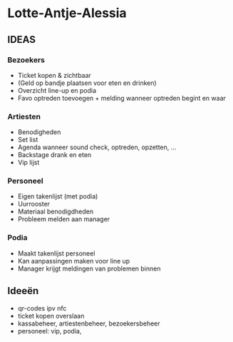 # Lotte-Antje-Alessia



## IDEAS

### Bezoekers
-  Ticket kopen & zichtbaar </br>
-  (Geld op bandje plaatsen voor eten en drinken)
-  Overzicht line-up en podia
-  Favo optreden toevoegen + melding wanneer optreden begint en waar

### Artiesten
- Benodigheden
- Set list
- Agenda wanneer sound check, optreden, opzetten, ...
- Backstage drank en eten
- Vip lijst

### Personeel
- Eigen takenlijst (met podia)
- Uurrooster
- Materiaal benodigdheden
- Probleem melden aan manager

### Podia
- Maakt takenlijst personeel
- Kan aanpassingen maken voor line up
- Manager krijgt meldingen van problemen binnen

## Ideeën
- qr-codes ipv nfc
- ticket kopen overslaan
- kassabeheer, artiestenbeheer, bezoekersbeheer
- personeel: vip, podia, 
